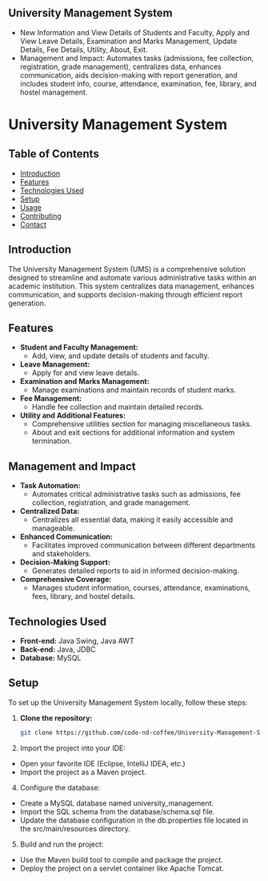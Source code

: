 ## University Management System

- New Information and View Details of Students and Faculty, Apply and View Leave Details, Examination and Marks Management, Update Details, Fee Details, Utility, About, Exit.
- Management and Impact: Automates tasks (admissions, fee collection, registration, grade management), centralizes data, enhances communication, aids decision-making with report generation, and includes student info, course, attendance, examination, fee, library, and hostel management.

# University Management System

## Table of Contents
- [Introduction](#introduction)
- [Features](#features)
- [Technologies Used](#technologies-used)
- [Setup](#setup)
- [Usage](#usage)
- [Contributing](#contributing)
- [Contact](#contact)

## Introduction
The University Management System (UMS) is a comprehensive solution designed to streamline and automate various administrative tasks within an academic institution. This system centralizes data management, enhances communication, and supports decision-making through efficient report generation.

## Features
- **Student and Faculty Management:**
  - Add, view, and update details of students and faculty.
- **Leave Management:**
  - Apply for and view leave details.
- **Examination and Marks Management:**
  - Manage examinations and maintain records of student marks.
- **Fee Management:**
  - Handle fee collection and maintain detailed records.
- **Utility and Additional Features:**
  - Comprehensive utilities section for managing miscellaneous tasks.
  - About and exit sections for additional information and system termination.

## Management and Impact
- **Task Automation:**
  - Automates critical administrative tasks such as admissions, fee collection, registration, and grade management.
- **Centralized Data:**
  - Centralizes all essential data, making it easily accessible and manageable.
- **Enhanced Communication:**
  - Facilitates improved communication between different departments and stakeholders.
- **Decision-Making Support:**
  - Generates detailed reports to aid in informed decision-making.
- **Comprehensive Coverage:**
  - Manages student information, courses, attendance, examinations, fees, library, and hostel details.

## Technologies Used
- **Front-end:** Java Swing, Java AWT
- **Back-end:** Java, JDBC
- **Database:** MySQL

## Setup
To set up the University Management System locally, follow these steps:

1. **Clone the repository:**
   ```sh
   git clone https://github.com/code-nd-coffee/University-Management-System.git

2. Import the project into your IDE:
- Open your favorite IDE (Eclipse, IntelliJ IDEA, etc.)
- Import the project as a Maven project.

4. Configure the database:
- Create a MySQL database named university_management.
- Import the SQL schema from the database/schema.sql file.
- Update the database configuration in the db.properties file located in the src/main/resources directory.

5. Build and run the project:
- Use the Maven build tool to compile and package the project.
- Deploy the project on a servlet container like Apache Tomcat.

